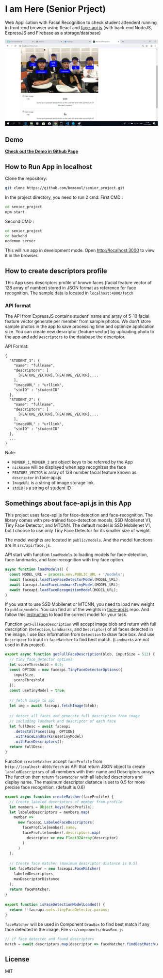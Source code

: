 # I am Here (Senior Prject)

Web Application with Facial Recognition to check student attendent running in front-end browser using React and [face-api.js](https://github.com/justadudewhohacks/face-api.js) (with back-end NodeJS, ExpressJS and Firebase as a storage/database)

![example-image](./images/snpj.jpg)

## Demo

**[Check out the Demo in Github Page]()**

## How to Run App in localhost

Clone the repository:

```bash
git clone https://github.com/bomsoul/senior_project.git
```

In the project directory, you need to run 2 cmd:
First CMD :
```bash
cd senior_project
npm start
```
Second CMD :
```bash
cd senior_project
cd backend
nodemon server
```

This will run app in development mode.
Open [http://localhost:3000](http://localhost:3000) to view it in the browser.

## How to create descriptors profile

This App uses descriptors profile of known faces (facial feature vector of 128 array of number) stored in JSON format as reference for face recognition. The sample data is located in `localhost:4000/fetch`

### API format

The API from ExpressJS contains student' name and array of 5-10 facial feature vector generate per member from sample photos. We don't store sample photos in the app to save processing time and optimize application size. You can create new descriptor (feature vector) by uploading photo to the app and add `Descriptors` to the database the descriptor.

API Format:

```text
{
  "STUDENT_1": {
    "name": "fullname",
    "descriptors": [
      [FEATURE_VECTOR],[FEATURE_VECTOR],...
    ],
	"imageURL" : "urllink",
	"stdID" : "studentID"
  },
  "STUDENT_2": {
    "name": "fullname",
    "descriptors": [
      [FEATURE_VECTOR],[FEATURE_VECTOR],...
    ],
	"imageURL" : "urllink",
	"stdID" : "studentID"
  },
  ...
}
```

Note:

- `MEMBER_1`, `MEMBER_2` are object keys to be referred by the App
- `nickname` will be displayed when app recognizes the face
- `FEATURE_VECTOR` is array of 128 number facial feature known as `descriptor` in face-api.js
- `ImageURL` is a string of image storage link.
- `stdID` is a string of student ID

## Somethings about face-api.js in this App

This project uses face-api.js for face-detection and face-recognition. The library comes with pre-trained face-detection models, SSD Mobilenet V1, Tiny Face Detector, and MTCNN. The default model is SSD Mobilenet V1, but I choose to use only Tiny Face Detector for its smaller size of weight.

The model weights are located in `public/models`. And the model functions are in `src/api/face.js`.

API start with function `loadModels` to loading models for face-detection, face-landmarks, and face-recognition with tiny face option.

```javascript
async function loadModels() {
  const MODEL_URL = process.env.PUBLIC_URL + '/models';
  await faceapi.loadTinyFaceDetectorModel(MODEL_URL);
  await faceapi.loadFaceLandmarkTinyModel(MODEL_URL);
  await faceapi.loadFaceRecognitionModel(MODEL_URL);
}
```

If you want to use SSD Mobilenet or MTCNN, you need to load new weight to `public/models`. You can find all of the weights in [face-api.js](https://github.com/justadudewhohacks/face-api.js) repo. And follow this [instruction](https://github.com/justadudewhohacks/face-api.js/blob/master/README.md#usage-loading-models) to load the correct model for your task.

Function `getFullFaceDescription` will accept image blob and return with full description (`Detection`, `Landmarks`, and `Descriptor`) of all faces detected in the image. I use Box information from `Detection` to draw face box. And use `Descriptor` to input in `faceMatcher` to find best match. (`Landmarks` are not used in this project)

```javascript
export async function getFullFaceDescription(blob, inputSize = 512) {
  // tiny_face_detector options
  let scoreThreshold = 0.5;
  const OPTION = new faceapi.TinyFaceDetectorOptions({
    inputSize,
    scoreThreshold
  });
  const useTinyModel = true;

  // fetch image to api
  let img = await faceapi.fetchImage(blob);

  // detect all faces and generate full description from image
  // including landmark and descriptor of each face
  let fullDesc = await faceapi
    .detectAllFaces(img, OPTION)
    .withFaceLandmarks(useTinyModel)
    .withFaceDescriptors();
  return fullDesc;
}
```

Function `createMatcher` accept `faceProfile` from `http://localhost:4000/fetch` as API that return JSON object to create `labeledDescriptors` of all members with their name and Descriptors arrays. The function then return `faceMatcher` with all labeled descriptors and display name. The maximum descriptor distance is set to 0.5 for more precise face recognition. (default is 0.6)

```javascript
export async function createMatcher(faceProfile) {
  // Create labeled descriptors of member from profile
  let members = Object.keys(faceProfile);
  let labeledDescriptors = members.map(
    member =>
      new faceapi.LabeledFaceDescriptors(
        faceProfile[member].name,
        faceProfile[member].descriptors.map(
          descriptor => new Float32Array(descriptor)
        )
      )
  );

  // Create face matcher (maximum descriptor distance is 0.5)
  let faceMatcher = new faceapi.FaceMatcher(
    labeledDescriptors,
    maxDescriptorDistance
  );
  return faceMatcher;
}

export function isFaceDetectionModelLoaded() {
  return !!faceapi.nets.tinyFaceDetector.params;
}
```

`faceMatcher` will be used in Component `DrawBox` to find best match if any face detected in the image.
File `src/components/drawBox.js`

```javascript
// if face detectec and found descriptors
match = await descriptors.map(descriptor => faceMatcher.findBestMatch(descriptor)
```

## License

MIT
